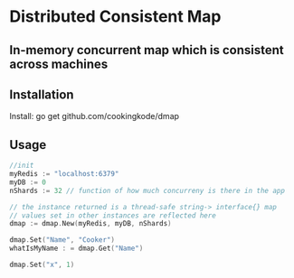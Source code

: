 # Distributed Consistent Map
## In-memory concurrent map which is consistent across machines


## Installation

Install:
	go get github.com/cookingkode/dmap

## Usage

```go
//init
myRedis := "localhost:6379"
myDB := 0 
nShards := 32 // function of how much concurreny is there in the app

// the instance returned is a thread-safe string-> interface{} map
// values set in other instances are reflected here
dmap := dmap.New(myRedis, myDB, nShards)

dmap.Set("Name", "Cooker")
whatIsMyName : = dmap.Get("Name")

dmap.Set("x", 1)


```
